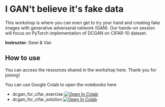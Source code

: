 # I GAN't believe it's fake data
This workshop is where you can even get to try your hand and creating fake images with generative adversarial network (GAN). Our hands-on session will focus on PyTorch implementation of DCGAN on CIFAR-10 dataset.  

**Instructor**: Dewi & Van

## How to use


You can access the resources shared in the workshop here. Thank you for joining!

You can use Google Colab to open the notebooks here

- dcgan_for_cifar_exercise [![Open In Colab](https://colab.research.google.com/assets/colab-badge.svg)](https://colab.research.google.com/github.com/MLDA-NTU/workshops-2021-22/blob/main/S2_02_GANs/dcgan_for_cifar_exercise.ipynb)
- dcgan_for_cifar_solution [![Open In Colab](https://colab.research.google.com/assets/colab-badge.svg)](https://colab.research.google.com/github.com/MLDA-NTU/workshops-2021-22/blob/main/S2_02_GANs/dcgan_for_cifar_solution.ipynb)
